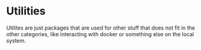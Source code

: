 # Utilities
Utilites are just packages that are used for other stuff that does not fit in the other categories, like interacting with docker or something else on the local system.